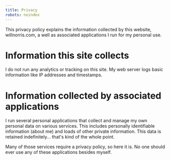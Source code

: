 ```yaml
---
title: Privacy
robots: noindex
---
```


This privacy policy explains the information collected by this website,
willnorris.com, a well as associated applications I run for my personal use.

# Information this site collects

I do not run any analytics or tracking on this site.  My web server logs basic
information like IP addresses and timestamps.

# Information collected by associated applications

I run several personal applications that collect and manage my own personal data
on various services. This includes personally identifiable information (about
me) and loads of other private information. This data is retained
indefinitely... that's kind of the whole point.

Many of those services require a privacy policy, so here it is. No one should
ever use any of these applications besides myself.
